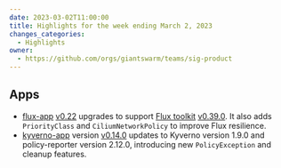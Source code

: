 ```yaml
---
date: 2023-03-02T11:00:00
title: Highlights for the week ending March 2, 2023
changes_categories:
  - Highlights
owner:
  - https://github.com/orgs/giantswarm/teams/sig-product
---
```


## Apps

- [flux-app](https://github.com/giantswarm/flux-app) [v0.22](https://github.com/giantswarm/flux-app/releases/tag/v0.22.0) upgrades to support [Flux toolkit](https://github.com/fluxcd/flux2) [v0.39.0](https://github.com/fluxcd/flux2/releases/tag/v0.39.0). It also adds `PriorityClass` and `CiliumNetworkPolicy` to improve Flux resilience.
- [kyverno-app](https://github.com/giantswarm/kyverno-app) version [v0.14.0](https://github.com/giantswarm/kyverno-app/blob/main/CHANGELOG.md#0140---2023-02-23) updates to Kyverno version 1.9.0 and policy-reporter version 2.12.0, introducing new `PolicyException` and cleanup features.
